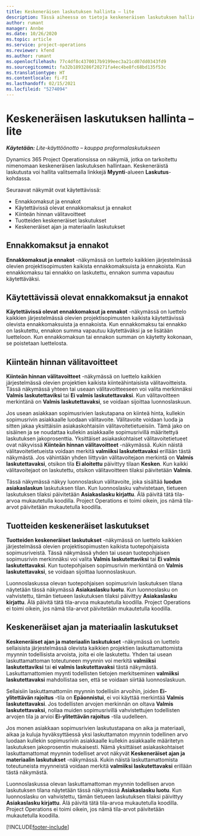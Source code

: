 ```yaml
---
title: Keskeneräisen laskutuksen hallinta – lite
description: Tässä aiheessa on tietoja keskeneräisen laskutuksen hallinnassa käytettävissä olevista näkymistä.
author: rumant
manager: Annbe
ms.date: 10/26/2020
ms.topic: article
ms.service: project-operations
ms.reviewer: kfend
ms.author: rumant
ms.openlocfilehash: 77c4df8c4370017b9199eec3a21cd07dd0343fd9
ms.sourcegitcommit: fa32b1893286f20271fa4ec4be8fc68bd135f53c
ms.translationtype: HT
ms.contentlocale: fi-FI
ms.lasthandoff: 02/15/2021
ms.locfileid: "5274094"
---
```

# <a name="manage-the-billing-backlog---lite"></a>Keskeneräisen laskutuksen hallinta – lite

_**Käytetään:** Lite-käyttöönotto – kauppa proformalaskutukseen_

Dynamics 365 Project Operationsissa on näkymiä, jotka on tarkoitettu nimenomaan keskeneräisen laskutuksen hallintaan. Keskeneräistä laskutusta voi hallita valitsemalla linkkejä **Myynti**-alueen **Laskutus**-kohdassa. 

Seuraavat näkymät ovat käytettävissä:

- Ennakkomaksut ja ennakot
- Käytettävissä olevat ennakkomaksut ja ennakot
- Kiinteän hinnan välitavoitteet
- Tuotteiden keskeneräiset laskutukset
- Keskeneräiset ajan ja materiaalin laskutukset

## <a name="retainers-and-advances"></a>Ennakkomaksut ja ennakot

**Ennakkomaksut ja ennakot** -näkymässä on luettelo kaikkien järjestelmässä olevien projektisopimusten kaikista ennakkomaksuista ja ennakoista. Kun ennakkomaksu tai ennakko on laskutettu, ennakon summa vapautuu käytettäväksi.

## <a name="available-retainers-and-advances"></a>Käytettävissä olevat ennakkomaksut ja ennakot

**Käytettävissä olevat ennakkomaksut ja ennakot** -näkymässä on luettelo kaikkien järjestelmässä olevien projektisopimusten kaikista käytettävissä olevista ennakkomaksuista ja ennakoista. Kun ennakkomaksu tai ennakko on laskutettu, ennakon summa vapautuu käytettäväksi ja se lisätään luetteloon. Kun ennakkomaksun tai ennakon summan on käytetty kokonaan, se poistetaan luettelosta.

## <a name="fixed-price-milestones"></a>Kiinteän hinnan välitavoitteet

**Kiinteän hinnan välitavoitteet** -näkymässä on luettelo kaikkien järjestelmässä olevien projektien kaikista kiinteähintaisista välitavoitteista. Tässä näkymässä yhteen tai useaan välitavoitteeseen voi valita merkinnäksi **Valmis laskutettaviksi** tai **Ei valmis laskutettavaksi**. Kun välitavoitteen merkintänä on **Valmis laskutettavaksi**, se voidaan sijoittaa luonnoslaskuun.

Jos usean asiakkaan sopimusrivien laskutapana on kiinteä hinta, kullekin sopimusrivin asiakkaalle luodaan välitavoite. Välitavoite voidaan luoda ja sitten jakaa yksittäisiin asiakaskohtaisiin välitavoitetietueisiin. Tämä jako on sisäinen ja se noudattaa kullekin asiakkaalle sopimusrivillä määritettyä laskutuksen jakoprosenttia. Yksittäiset asiakaskohtaiset välitavoitetietueet ovat näkyvissä **Kiinteän hinnan välitavoitteet** -näkymässä. Kukin näistä välitavoitetietueista voidaan merkitä **valmiiksi laskutettavaksi** erillään tästä näkymästä. Jos vähintään yhden liittyvän välitavoitejaon merkintä on **Valmis laskutettavaksi**, otsikon tila **Ei aloitettu** päivittyy tilaan **Kesken**. Kun kaikki välitavoitejaot on laskutettu, otsikon välitavoitteen tilaksi päivitetään **Valmis**.

Tässä näkymässä näkyy luonnoslaskun välitavoite, joka sisältää **luodun asiakaslaskun** laskutuksen tilan. Kun luonnoslasku vahvistetaan, tietueen laskutuksen tilaksi päivitetään **Asiakaslasku kirjattu**. Älä päivitä tätä tila-arvoa mukautetulla koodilla. Project Operations ei toimi oikein, jos nämä tila-arvot päivitetään mukautetulla koodilla.

## <a name="product-billing-backlog"></a>Tuotteiden keskeneräiset laskutukset

**Tuotteiden keskeneräiset laskutukset** -näkymässä on luettelo kaikkien järjestelmässä olevien projektisopimusten kaikista tuotepohjaisista sopimusriveistä. Tässä näkymässä yhden tai usean tuotepohjaisen sopimusrivin merkinnäksi voi valita **Valmis laskutettaviksi** tai **Ei valmis laskutettavaksi**. Kun tuotepohjaisen sopimusrivin merkintänä on **Valmis laskutettavaksi**, se voidaan sijoittaa luonnoslaskuun.

Luonnoslaskussa olevan tuotepohjaisen sopimusrivin laskutuksen tilana näytetään tässä näkymässä **Asiakaslasku luotu**. Kun luonnoslasku on vahvistettu, tämän tietueen laskutuksen tilaksi päivittyy **Asiakaslasku kirjattu**. Älä päivitä tätä tila-arvoa mukautetulla koodilla. Project Operations ei toimi oikein, jos nämä tila-arvot päivitetään mukautetulla koodilla.

## <a name="time-and-material-billing-backlog"></a>Keskeneräiset ajan ja materiaalin laskutukset

**Keskeneräiset ajan ja materiaalin laskutukset** -näkymässä on luettelo sellaisista järjestelmässä olevista kaikkien projektien laskuttamattomista myynnin todellisista arvoista, joita ei ole laskutettu. Yhden tai usean laskuttamattoman toteutuneen myynnin voi merkitä **valmiiksi laskutettaviksi** tai **ei valmis laskutettavaksi** tästä näkymästä. Laskuttamattomien myynti todellisten tietojen merkitseminen **valmiiksi laskutettavaksi** mahdollistaa sen, että se voidaan siirtää luonnoslaskuun.

Sellaisiin laskuttamattomiin myynnin todellisiin arvoihin, joiden **Ei-ylitettävän rajoitus** -tila on **Epäonnistui**, ei voi käyttää merkintää **Valmis laskutettavaksi**. Jos todellisten arvojen merkinnän on oltava **Valmis laskutettavaksi**, nollaa muiden sopimusrivillä vahvistettujen todellisten arvojen tila ja arvioi **Ei-ylitettävän rajoitus** -tila uudelleen.

Jos monen asiakkaan sopimusrivien laskutustapana on aika ja materiaali, aikaa ja kuluja hyväksyttäessä yksi laskuttamaton myynnin todellinen arvo luodaan kullekin sopimusrivin asiakkaalle kullekin asiakkaalle määritetyn laskutuksen jakoprosentin mukaisesti. Nämä yksittäiset asiakaskohtaiset laskuttamattomat myynnin todelliset arvot näkyvät **Keskeneräiset ajan ja materiaalin laskutukset** -näkymässä. Kukin näistä laskuttamattomista toteutuneista myynneistä voidaan merkitä **valmiiksi laskutettavaksi** erillään tästä näkymästä.

Luonnoslaskussa olevan laskuttamattoman myynnin todellisen arvon laskutuksen tilana näytetään tässä näkymässä **Asiakaslasku luotu**. Kun luonnoslasku on vahvistettu, tämän tietueen laskutuksen tilaksi päivittyy **Asiakaslasku kirjattu**. Älä päivitä tätä tila-arvoa mukautetulla koodilla. Project Operations ei toimi oikein, jos nämä tila-arvot päivitetään mukautetulla koodilla.


[!INCLUDE[footer-include](../../includes/footer-banner.md)]